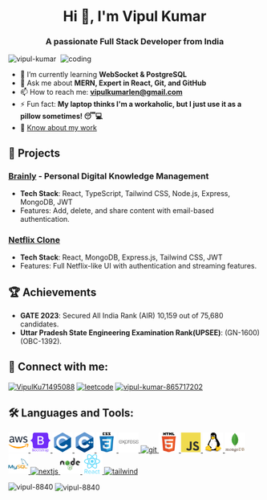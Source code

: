 <h1 align="center">Hi 👋, I'm Vipul Kumar</h1>
<h3 align="center">A passionate Full Stack Developer from India</h3>
<img
  align="right"
  alt="coding"
  width="400"
  src="https://user-images.githubusercontent.com/74038190/225813708-98b745f2-7d22-48cf-9150-083f1b00d6c9.gif"
/>
<p align="left">
  <img
    src="https://komarev.com/ghpvc/?username=vipul-8840&label=Profile%20views&color=0e75b6&style=flat"
    alt="vipul-kumar"
  />
</p>

- 🌱 I’m currently learning **WebSocket & PostgreSQL** <br />
- 💬 Ask me about **MERN, Expert in React, Git, and GitHub** <br />
- 📫 How to reach me: **vipulkumarlen@gmail.com** <br />
- ⚡ Fun fact: **My laptop thinks I'm a workaholic, but I just use it as a pillow sometimes! 😴💻**<br />
- 📄 [Know about my work](https://github.com/vipul-8840) <br />

## 🚀 Projects

### [Brainly](https://github.com/vipul-8840/Brainly/tree/main/src) - Personal Digital Knowledge Management
- **Tech Stack**: React, TypeScript, Tailwind CSS, Node.js, Express, MongoDB, JWT
- Features: Add, delete, and share content with email-based authentication.

### [Netflix Clone](https://netflix-project-vu87.onrender.com/)
- **Tech Stack**: React, MongoDB, Express.js, Tailwind CSS, JWT
- Features: Full Netflix-like UI with authentication and streaming features.

## 🏆 Achievements

- **GATE 2023**: Secured All India Rank (AIR) 10,159 out of 75,680 candidates.
- **Uttar Pradesh State Engineering Examination Rank(UPSEE)**: (GN-1600) (OBC-1392).
## 📱 Connect with me:
<p align="left">
  <a href="https://x.com/VipulKu71495088?s=09" target="blank"
    ><img
      align="center"
      src="https://raw.githubusercontent.com/rahuldkjain/github-profile-readme-generator/master/src/images/icons/Social/twitter.svg"
      alt="VipulKu71495088"
      height="30"
      width="40"
  /></a>
  <a href="https://leetcode.com/u/krishnavipulcoder/" target="blank"
    ><img
      align="center"
      src="https://raw.githubusercontent.com/rahuldkjain/github-profile-readme-generator/master/src/images/icons/Social/leet-code.svg"
      alt="leetcode"
      height="30"
      width="40"
  /></a>
  <a href="https://www.linkedin.com/in/vipul-kumar-865717202/" target="blank"
    ><img
      align="center"
      src="https://raw.githubusercontent.com/rahuldkjain/github-profile-readme-generator/master/src/images/icons/Social/linked-in-alt.svg"
      alt="vipul-kumar-865717202"
      height="30"
      width="40"
  /></a>
</p>

## 🛠 Languages and Tools:
<p align="left">
  <a href="https://aws.amazon.com" target="_blank" rel="noreferrer">
    <img
      src="https://raw.githubusercontent.com/devicons/devicon/master/icons/amazonwebservices/amazonwebservices-original-wordmark.svg"
      alt="aws"
      width="40"
      height="40"
    />
  </a>
  <a href="https://getbootstrap.com" target="_blank" rel="noreferrer">
    <img
      src="https://raw.githubusercontent.com/devicons/devicon/master/icons/bootstrap/bootstrap-plain-wordmark.svg"
      alt="bootstrap"
      width="40"
      height="40"
    />
  </a>
  <a href="https://www.cprogramming.com/" target="_blank" rel="noreferrer">
    <img
      src="https://raw.githubusercontent.com/devicons/devicon/master/icons/c/c-original.svg"
      alt="c"
      width="40"
      height="40"
    />
  </a>
  <a href="https://www.w3schools.com/cpp/" target="_blank" rel="noreferrer">
    <img
      src="https://raw.githubusercontent.com/devicons/devicon/master/icons/cplusplus/cplusplus-original.svg"
      alt="cplusplus"
      width="40"
      height="40"
    />
  </a>
  <a href="https://www.w3schools.com/css/" target="_blank" rel="noreferrer">
    <img
      src="https://raw.githubusercontent.com/devicons/devicon/master/icons/css3/css3-original-wordmark.svg"
      alt="css3"
      width="40"
      height="40"
    />
  </a>
  <a href="https://expressjs.com" target="_blank" rel="noreferrer">
    <img
      src="https://raw.githubusercontent.com/devicons/devicon/master/icons/express/express-original-wordmark.svg"
      alt="express"
      width="40"
      height="40"
    />
  </a>
  <a href="https://git-scm.com/" target="_blank" rel="noreferrer">
    <img
      src="https://www.vectorlogo.zone/logos/git-scm/git-scm-icon.svg"
      alt="git"
      width="40"
      height="40"
    />
  </a>
  <a href="https://www.w3.org/html/" target="_blank" rel="noreferrer">
    <img
      src="https://raw.githubusercontent.com/devicons/devicon/master/icons/html5/html5-original-wordmark.svg"
      alt="html5"
      width="40"
      height="40"
    />
  </a>
  <a
    href="https://developer.mozilla.org/en-US/docs/Web/JavaScript"
    target="_blank"
    rel="noreferrer"
  >
    <img
      src="https://raw.githubusercontent.com/devicons/devicon/master/icons/javascript/javascript-original.svg"
      alt="javascript"
      width="40"
      height="40"
    />
  </a>
  <a href="https://www.linux.org/" target="_blank" rel="noreferrer">
    <img
      src="https://raw.githubusercontent.com/devicons/devicon/master/icons/linux/linux-original.svg"
      alt="linux"
      width="40"
      height="40"
    />
  </a>
  <a href="https://www.mongodb.com/" target="_blank" rel="noreferrer">
    <img
      src="https://raw.githubusercontent.com/devicons/devicon/master/icons/mongodb/mongodb-original-wordmark.svg"
      alt="mongodb"
      width="40"
      height="40"
    />
  </a>
  <a href="https://www.mysql.com/" target="_blank" rel="noreferrer">
    <img
      src="https://raw.githubusercontent.com/devicons/devicon/master/icons/mysql/mysql-original-wordmark.svg"
      alt="mysql"
      width="40"
      height="40"
    />
  </a>
  <a href="https://nextjs.org/" target="_blank" rel="noreferrer">
    <img
      src="https://cdn.worldvectorlogo.com/logos/nextjs-2.svg"
      alt="nextjs"
      width="40"
      height="40"
    />
  </a>
  <a href="https://nodejs.org" target="_blank" rel="noreferrer">
    <img
      src="https://raw.githubusercontent.com/devicons/devicon/master/icons/nodejs/nodejs-original-wordmark.svg"
      alt="nodejs"
      width="40"
      height="40"
    />
  </a>
  <a href="https://reactjs.org/" target="_blank" rel="noreferrer">
    <img
      src="https://raw.githubusercontent.com/devicons/devicon/master/icons/react/react-original-wordmark.svg"
      alt="react"
      width="40"
      height="40"
    />
  </a>
  <a href="https://tailwindcss.com/" target="_blank" rel="noreferrer">
    <img
      src="https://www.vectorlogo.zone/logos/tailwindcss/tailwindcss-icon.svg"
      alt="tailwind"
      width="40"
      height="40"
    />
  </a>
</p>

<p>
<p>
  <img
    align="left"
    src="https://github-readme-stats.vercel.app/api/top-langs?username=vipul-8840&show_icons=true&locale=en&layout=compact"
    alt="vipul-8840"
  />
</p>

<p>
  &nbsp;<img
    align="center"
    src="https://github-readme-stats.vercel.app/api?username=vipul-8840&show_icons=true&locale=en"
    alt="vipul-8840"
  />
</p>

